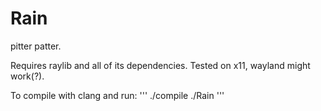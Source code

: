 # Rain
pitter patter. 

Requires raylib and all of its dependencies.
Tested on x11, wayland might work(?).

To compile with clang and run: 
'''
./compile
./Rain
'''